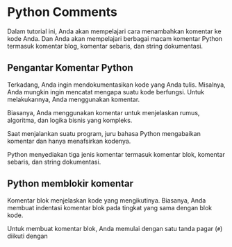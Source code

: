 # Python Comments

Dalam tutorial ini, Anda akan mempelajari cara menambahkan komentar ke kode Anda. Dan Anda akan mempelajari berbagai macam komentar Python termasuk komentar blog, komentar sebaris, dan string dokumentasi.

## Pengantar Komentar Python
Terkadang, Anda ingin mendokumentasikan kode yang Anda tulis. Misalnya, Anda mungkin ingin mencatat mengapa suatu kode berfungsi. Untuk melakukannya, Anda menggunakan komentar.

Biasanya, Anda menggunakan komentar untuk menjelaskan rumus, algoritma, dan logika bisnis yang kompleks.

Saat menjalankan suatu program, juru bahasa Python mengabaikan komentar dan hanya menafsirkan kodenya.

Python menyediakan tiga jenis komentar termasuk komentar blok, komentar sebaris, dan string dokumentasi.

## Python memblokir komentar
Komentar blok menjelaskan kode yang mengikutinya. Biasanya, Anda membuat indentasi komentar blok pada tingkat yang sama dengan blok kode.

Untuk membuat komentar blok, Anda memulai dengan satu tanda pagar (`#`) diikuti dengan